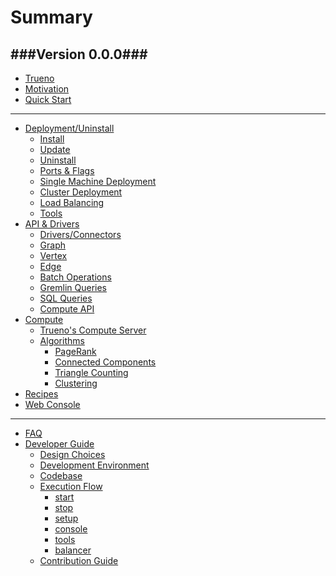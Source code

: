# Summary

###Version 0.0.0###
---

* [Trueno](README.md)
* [Motivation](pages/motivation/motivation.md)
* [Quick Start](pages/quick-start/quick-start-commands.md)
<!--     - [Commands](pages/quick-start/quick-start-commands.md)
    - [Interactive](pages/quick-start/quick-start-interactive.md) -->
---
* [Deployment/Uninstall]()
    - [Install](pages/deployment-install/install.md)
    - [Update](pages/deployment-install/update.md)
    - [Uninstall](pages/deployment-install/uninstall.md)
    - [Ports & Flags](pages/deployment-install/cli-flags-ports.md)
    - [Single Machine Deployment](pages/deployment-install/centralized-deployment.md)
    - [Cluster Deployment](pages/deployment-install/distributed-deployment.md)
    - [Load Balancing](pages/deployment-install/load-balancing.md)
    - [Tools](pages/deployment-install/tools.md)
* [API & Drivers]() 
    - [Drivers/Connectors](pages/api-drivers/drivers-connectors/drivers-connectors.md)
    - [Graph](pages/api-drivers/graph.md)
    - [Vertex](pages/api-drivers/vertex.md)
    - [Edge](pages/api-drivers/edge.md)
    - [Batch Operations]()
    - [Gremlin Queries](pages/api-drivers/gremlin.md)
    - [SQL Queries]()
    - [Compute API]()
* [Compute]()
    - [Trueno's Compute Server](pages/compute/compute-server/trueno-compute-server.md)
    - [Algorithms](pages/compute/algorithms/algorithms.md)
      - [PageRank](pages/compute/algorithms/pagerank.md)
      - [Connected Components](pages/compute/algorithms/connected-components.md)
      - [Triangle Counting](pages/compute/algorithms/triangle-counting.md)
      - [Clustering](pages/compute/algorithms/clustering.md)
* [Recipes]() 
* [Web Console]()

---
* [FAQ]() 
* [Developer Guide]()
    - [Design Choices](pages/developer-guide/design-choices.md)
    - [Development Environment](pages/developer-guide/development-environment.md)
    - [Codebase](pages/developer-guide/codebase.md)
    - [Execution Flow](pages/developer-guide/execution-flow.md)
        + [start](pages/developer-guide/execution-flow/start.md)
        + [stop](pages/developer-guide/execution-flow/stop.md)
        + [setup](pages/developer-guide/execution-flow/setup.md)
        + [console](pages/developer-guide/execution-flow/console.md)
        + [tools](pages/developer-guide/execution-flow/tools.md)
        + [balancer](pages/developer-guide/execution-flow/balancer.md)
    - [Contribution Guide](pages/developer-guide/contribution-guide.md)
